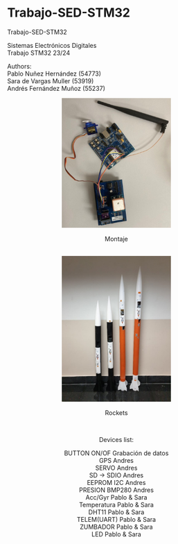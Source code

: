 # Trabajo-SED-STM32

Trabajo-SED-STM32

Sistemas Electrónicos Digitales <br>
Trabajo STM32 23/24 <br>

Authors: <br>
Pablo Nuñez Hernández (54773) <br>
Sara de Vargas Muller (53919) <br>
Andrés Fernández Muñoz (55237) <br>


<div align="center">
<img src="Media/Montaje.jpg" alt="Montaje" display="block" margin-left="auto"  margin-right="auto" width="50%">
<p>Montaje</p>
<br>


<div align="center">
<img src="Media/Cohetes.jpg" alt="Cohetes" display="block" margin-left="auto"  margin-right="auto" width="50%">
<p>Rockets</p>
<br>



Devices list: <br>

BUTTON ON/OF	Grabación de datos <br>
GPS		Andres <br>
SERVO		Andres <br>
SD -> SDIO	Andres <br>
EEPROM I2C	Andres <br>
PRESION BMP280	Andres <br>
Acc/Gyr		Pablo & Sara <br>
Temperatura	Pablo & Sara <br>
DHT11		Pablo & Sara <br>
TELEM(UART)	Pablo & Sara <br>
ZUMBADOR	Pablo & Sara <br>
LED		Pablo & Sara <br>
